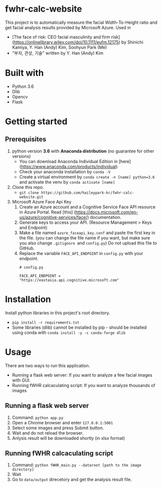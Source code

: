 # fwhr-calc-website
This project is to automatically measure the facial Width-To-Height ratio and get facial analysis results provided by Microsoft Azure.
Used in 
- [The face of risk: CEO facial masculinity and firm risk] (https://onlinelibrary.wiley.com/doi/10.1111/eufm.12175) by Shinichi Kamiya, Y. Han (Andy) Kim, Soohyun Park (Me)
- "부자, 관상, 기술" written by Y. Han (Andy) Kim

# Built with
- Python 3.6
- Dlib
- Opencv
- Flask


# Getting started

## Prerequisites
1. python version **3.6** with **Anaconda distribution** (no guarantee for other versions)
    - You can download Anaconda Individual Edition in [here] (https://www.anaconda.com/products/individual)
    - Check your anaconda installation by `conda -V`
    - Create a virtual environment by `conda create -n [name] python=3.6` and activate the venv by `conda activate [name]`
2. Clone this repo.
    - `git clone https://github.com/haileypark-kr/fwhr-calc-website.git`
3. Microsoft Azure Face Api Key
    1. Create an Azure account and a Cognitive Service Face API resource in Azure Portal. Read [this] (https://docs.microsoft.com/en-us/azure/cognitive-services/face/) documentation.
    2. Generate keys to access your API. (Resource Management > Keys and Endpoint)
    3. Make a file named `azure_faceapi_key.conf` and paste the first key in the file. (you can change the file name if you want, but make sure you also change `.gitignore `and `config.py`) Do not upload this file to GitHub.
    4. Replace the variable `FACE_API_ENDPOINT` in `config.py` with your endpoint.
        ```
        # config.py
        
        FACE_API_ENDPOINT = "https://eastasia.api.cognitive.microsoft.com"
        ```


# Installation

Install python libraries in this project's root directory.
- `pip install -r requirements.txt`
- Some libraries (dlib) cannot be installed by pip - should be installed using conda with `conda install -y -c conda-forge dlib`

# Usage

There are two ways to run this application.
- Running a flask web server: If you want to analyze a few facial images with GUI.
- Running fWHR calcaculating script: If you want to analyze thousands of images

## Running a flask web server
1. Command: `python app.py`
2. Open a Chrome browser and enter `127.0.0.1:5001`
3. Select some images and press Submit button.
4. Wait and do not reload the browser.
5. Anlysis result will be downloaded shortly (in xlsx format)


## Running fWHR calcaculating script
1. Command: `python fWHR_main.py --dataroot [path to the image directory]`
2. Wait
3. Go to `data/output` direcetory and get the analysis result file.
